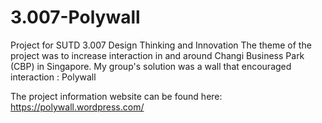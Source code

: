# 3.007-Polywall

Project for SUTD 3.007 Design Thinking and Innovation
The theme of the project was to increase interaction in and around Changi Business Park (CBP) in Singapore.
My group's solution was a wall that encouraged interaction : Polywall

The project information website can be found here: https://polywall.wordpress.com/
